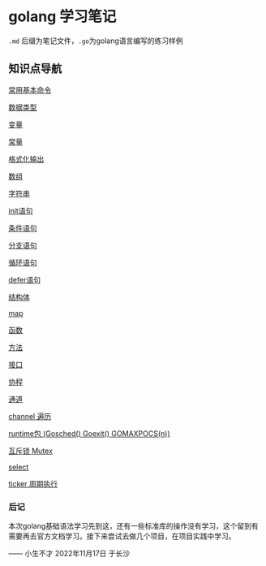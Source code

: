 # golang 学习笔记

`.md` 后缀为笔记文件，`.go`为golang语言编写的练习样例

## 知识点导航

[常用基本命令](https://github.com/onlyone2019/golang_learn/blob/master/go常用命令.md)

[数据类型](https://github.com/onlyone2019/golang_learn/blob/master/数据类型.md)

[变量](https://github.com/onlyone2019/golang_learn/blob/master/变量.md)

[常量](https://github.com/onlyone2019/golang_learn/blob/master/常量.md)

[格式化输出](https://github.com/onlyone2019/golang_learn/blob/master/格式化输出.md)

[数组](https://github.com/onlyone2019/golang_learn/blob/master/数组.md)

[字符串](https://github.com/onlyone2019/golang_learn/blob/master/字符串.md)

[init语句](https://github.com/onlyone2019/golang_learn/blob/master/init语句.md)

[条件语句](https://github.com/onlyone2019/golang_learn/blob/master/if语句.md)

[分支语句](https://github.com/onlyone2019/golang_learn/blob/master/switch语句.md)

[循环语句](https://github.com/onlyone2019/golang_learn/blob/master/循环.md)

[defer语句](https://github.com/onlyone2019/golang_learn/blob/master/defer.md)

[结构体](https://github.com/onlyone2019/golang_learn/blob/master/结构体.md)

[map](https://github.com/onlyone2019/golang_learn/blob/master/map.md)

[函数](https://github.com/onlyone2019/golang_learn/blob/master/函数.md)

[方法](https://github.com/onlyone2019/golang_learn/blob/master/方法.md)

[接口](https://github.com/onlyone2019/golang_learn/blob/master/接口.md)

[协程](https://github.com/onlyone2019/golang_learn/blob/master/协程.md)

[通道](https://github.com/onlyone2019/golang_learn/blob/master/通道.md)

[channel 遍历](https://github.com/onlyone2019/golang_learn/blob/master/channelTraverse.md)

[runtime包 (Gosched() Goexit() GOMAXPOCS(n))](https://github.com/onlyone2019/golang_learn/blob/master/waitGroup协程同步.md)

[互斥锁 Mutex](https://github.com/onlyone2019/golang_learn/blob/master/互斥锁Mutex.md)

[select](https://github.com/onlyone2019/golang_learn/blob/master/select.md)

[ticker 周期执行](https://github.com/onlyone2019/golang_learn/blob/master/ticker.md)


### 后记

本次golang基础语法学习先到这，还有一些标准库的操作没有学习，这个留到有需要再去官方文档学习。接下来尝试去做几个项目，在项目实践中学习。
                    
—— 小生不才 2022年11月17日 于长沙 